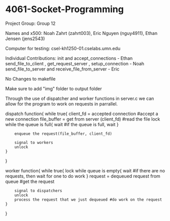 # 4061-Socket-Programming

Project Group: Group 12

Names and x500: Noah Zahrt (zahrt003), Eric Nguyen (nguy4911), Ethan Jensen (jens2543)

Computer for testing: csel-kh1250-01.cselabs.umn.edu

Individual Contributions: 
init and accept_connections - Ethan
send_file_to_client , get_request_server , setup_connection - Noah
send_file_to_server and receive_file_from_server - Eric

No Changes to makefile

Make sure to add "img" folder to output folder


Through the use of dispatcher and worker functions in server.c we can allow for 
the program to work on requests in parrallel.

dispatch function{
    while true{
        client_fd = accepted connection #accept a new connection
        file_buffer = get from server (client_fd) #read the file
        lock
        while the queue is full{
            wait #if the queue is full, wait
        }

        enqueue the request(file_buffer, client_fd)

        signal to workers 
        unlock
    }
}

worker function{
    while true{
        lock
        while queue is empty{
            wait #if there are no requests, then wait for one to do work
        }
        request = dequeued request from queue #get the request

        signal to dispatchers
        unlock
        process the request that we just dequeued #do work on the request
    }
}
